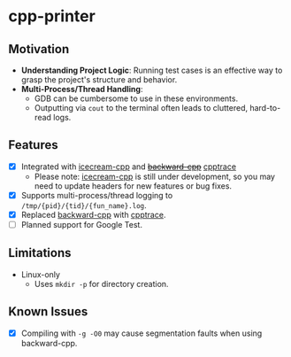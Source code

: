 # cpp-printer

## Motivation

* **Understanding Project Logic**: Running test cases is an effective way to grasp the project's structure and behavior.
* **Multi-Process/Thread Handling**:
    * GDB can be cumbersome to use in these environments.
    * Outputting via `cout` to the terminal often leads to cluttered, hard-to-read logs.

## Features

* [x] Integrated with [icecream-cpp](https://github.com/renatoGarcia/icecream-cpp) and ~~[backward-cpp](https://github.com/bombela/backward-cpp/tree/master)~~ [cpptrace](https://github.com/jeremy-rifkin/cpptrace)
  * Please note: [icecream-cpp](https://github.com/renatoGarcia/icecream-cpp) is still under development, so you may need to update headers for new features or bug fixes.
* [x] Supports multi-process/thread logging to `/tmp/{pid}/{tid}/{fun_name}.log`.
* [x] Replaced [backward-cpp](https://github.com/bombela/backward-cpp/tree/master) with [cpptrace](https://github.com/jeremy-rifkin/cpptrace).
* [ ] Planned support for Google Test.

## Limitations

* Linux-only
  * Uses `mkdir -p` for directory creation.

## Known Issues

* [x] Compiling with `-g -O0` may cause segmentation faults when using backward-cpp.

